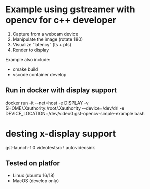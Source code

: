 # Example using gstreamer with opencv for c++ developer

1. Capture from a webcam device
2. Manipulate the image (rotate 180)
3. Visualize “latency” (ts + pts)
4. Render to display

Example also include:
- cmake build
- vscode container develop

## Run in docker with display support
docker run -it --net=host -e DISPLAY -v $HOME/.Xauthority:/root/.Xauthority --device=/dev/dri -e DEVICE_LOCATION=/dev/video0 gst-opencv-simple-example bash

# desting x-display support
gst-launch-1.0 videotestsrc ! autovideosink

## Tested on platfor
- Linux (ubuntu 16/18)
- MacOS (develop only)

